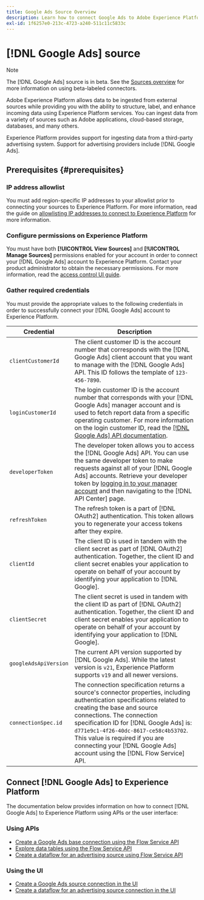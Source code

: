 ```yaml
---
title: Google Ads Source Overview
description: Learn how to connect Google Ads to Adobe Experience Platform using APIs or the user interface.
exl-id: 1f6257e0-213c-4723-a240-511c11c5833c
---
```

# [!DNL Google Ads] source

>[!NOTE]
>
>The [!DNL Google Ads] source is in beta. See the [Sources overview](../../home.md#terms-and-conditions) for more information on using beta-labeled connectors.

Adobe Experience Platform allows data to be ingested from external sources while providing you with the ability to structure, label, and enhance incoming data using Experience Platform services. You can ingest data from a variety of sources such as Adobe applications, cloud-based storage, databases, and many others.

Experience Platform provides support for ingesting data from a third-party advertising system. Support for advertising providers include [!DNL Google Ads].

## Prerequisites {#prerequisites}

### IP address allowlist

You must add region-specific IP addresses to your allowlist prior to connecting your sources to Experience Platform. For more information, read the guide on [allowlisting IP addresses to connect to Experience Platform](../../ip-address-allow-list.md) for more information.

### Configure permissions on Experience Platform

You must have both **[!UICONTROL View Sources]** and **[!UICONTROL Manage Sources]** permissions enabled for your account in order to connect your [!DNL Google Ads] account to Experience Platform. Contact your product administrator to obtain the necessary permissions. For more information, read the [access control UI guide](../../../access-control/ui/overview.md).

### Gather required credentials

You must provide the appropriate values to the following credentials in order to successfully connect your [!DNL Google Ads] account to Experience Platform.

| Credential | Description |
| --- | --- |
| `clientCustomerId` | The client customer ID is the account number that  corresponds with the [!DNL Google Ads] client account that you want to manage with the [!DNL Google Ads] API. This ID follows the template of `123-456-7890`. |
| `loginCustomerId` | The login customer ID is the account number that corresponds with your [!DNL Google Ads] manager account and is used to fetch report data from a specific operating customer. For more information on the login customer ID, read the [[!DNL Google Ads] API documentation](https://developers.google.com/search-ads/reporting/concepts/login-customer-id). |
| `developerToken` | The developer token allows you to access the [!DNL Google Ads] API. You can use the same developer token to make requests against all of your [!DNL Google Ads] accounts. Retrieve your developer token by [logging in to your manager account](https://ads.google.com/home/tools/manager-accounts/) and then navigating to the [!DNL API Center] page. |
| `refreshToken` | The refresh token is a part of [!DNL OAuth2] authentication. This token allows you to regenerate your access tokens after they expire. |
| `clientId` |  The client ID is used in tandem with the client secret as part of [!DNL OAuth2] authentication. Together, the client ID and client secret enables your application to operate on behalf of your account by identifying your application to [!DNL Google]. |
| `clientSecret` | The client secret is used in tandem with the client ID as part of [!DNL OAuth2] authentication. Together, the client ID and client secret enables your application to operate on behalf of your account by identifying your application to [!DNL Google]. |
| `googleAdsApiVersion` | The current API version supported by [!DNL Google Ads]. While the latest version is `v21`, Experience Platform supports `v19` and all newer versions. |
| `connectionSpec.id` | The connection specification returns a source's connector properties, including authentication specifications related to creating the base and source connections. The connection specification ID for [!DNL Google Ads] is: `d771e9c1-4f26-40dc-8617-ce58c4b53702`. This value is required if you are connecting your [!DNL Google Ads] account using the [!DNL Flow Service] API.|

## Connect [!DNL Google Ads] to Experience Platform

The documentation below provides information on how to connect [!DNL Google Ads] to Experience Platform using APIs or the user interface:

### Using APIs

* [Create a Google Ads base connection using the Flow Service API](../../tutorials/api/create/advertising/ads.md)
* [Explore data tables using the Flow Service API](../../tutorials/api/explore/tabular.md)
* [Create a dataflow for an advertising source using Flow Service API](../../tutorials/api/collect/advertising.md)

### Using the UI

* [Create a Google Ads source connection in the UI](../../tutorials/ui/create/advertising/ads.md)
* [Create a dataflow for an advertising source connection in the UI](../../tutorials/ui/dataflow/advertising.md)
